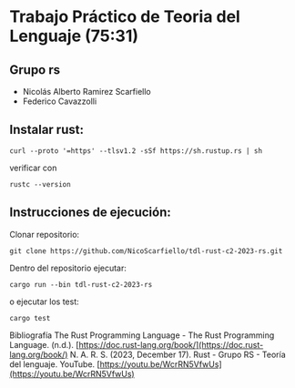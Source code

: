 # Trabajo Práctico de Teoria del Lenguaje (75:31)

## Grupo rs

 - Nicolás Alberto Ramirez Scarfiello
- Federico Cavazzolli


## Instalar rust:

```
curl --proto '=https' --tlsv1.2 -sSf https://sh.rustup.rs | sh
```

verificar con 

```
rustc --version
```

## Instrucciones de ejecución:

Clonar repositorio: 

```
git clone https://github.com/NicoScarfiello/tdl-rust-c2-2023-rs.git
```

Dentro del repositorio ejecutar: 

```
cargo run --bin tdl-rust-c2-2023-rs
```

o ejecutar los test:

```
cargo test
```

Bibliografía
The Rust Programming Language - The Rust Programming Language. (n.d.). [https://doc.rust-lang.org/book/](https://doc.rust-lang.org/book/)
N. A. R. S. (2023, December 17). Rust - Grupo RS - Teoría del lenguaje. YouTube. [https://youtu.be/WcrRN5VfwUs](https://youtu.be/WcrRN5VfwUs)
